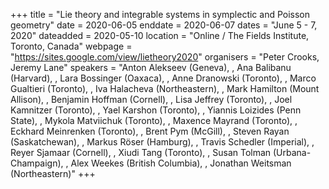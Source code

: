 +++
title = "Lie theory and integrable systems in symplectic and Poisson geometry"
date = 2020-06-05
enddate = 2020-06-07
dates = "June 5 - 7, 2020"
dateadded = 2020-05-10
location = "Online / The Fields Institute, Toronto, Canada"
webpage = "https://sites.google.com/view/lietheory2020"
organisers = "Peter Crooks, Jeremy Lane"
speakers = "Anton Alekseev (Geneva), , Ana Balibanu (Harvard), , Lara Bossinger (Oaxaca), , Anne Dranowski (Toronto), , Marco Gualtieri (Toronto), , Iva Halacheva (Northeastern), , Mark Hamilton (Mount Allison), , Benjamin Hoffman (Cornell), , Lisa Jeffrey (Toronto), , Joel Kamnitzer (Toronto), , Yael Karshon (Toronto), , Yiannis Loizides (Penn State), , Mykola Matviichuk (Toronto), , Maxence Mayrand (Toronto), , Eckhard Meinrenken (Toronto), , Brent Pym (McGill), , Steven Rayan (Saskatchewan), , Markus Röser (Hamburg), , Travis Schedler (Imperial), , Reyer Sjamaar (Cornell), , Xiudi Tang (Toronto), , Susan Tolman (Urbana-Champaign), , Alex Weekes (British Columbia), , Jonathan Weitsman (Northeastern)"
+++
